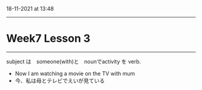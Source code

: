 18-11-2021 at 13:48

---
# Week7 Lesson 3
---

subject は　someone(with)と　nounでactivity を verb. 

- Now I am watching a movie on the TV with mum
- 今、私は母とテレビでえいが見ている
